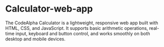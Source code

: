 # Calculator-web-app
The CodeAlpha Calculator is a lightweight, responsive web app built with HTML, CSS, and JavaScript. It supports basic arithmetic operations, real-time input, keyboard and button control, and works smoothly on both desktop and mobile devices.
